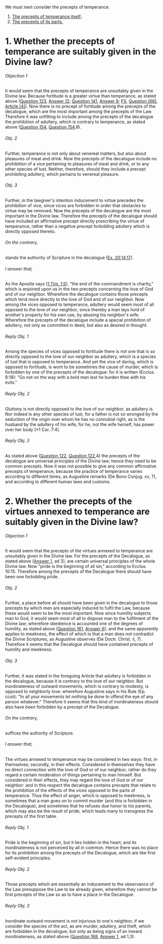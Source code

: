We must next consider the precepts of temperance:

1. [ The precepts of temperance itself;](#1.%20Whether%20the%20precepts%20of%20temperance%20are%20suitably%20given%20in%20the%20Divine%20law?)
2. [ The precepts of its parts.](#2.%20Whether%20the%20precepts%20of%20the%20virtues%20annexed%20to%20temperance%20are%20suitably%20given%20in%20the%20Divine%20law?)



# 1. Whether the precepts of temperance are suitably given in the Divine law? 

###### Objection 1
It would seem that the precepts of temperance are unsuitably given in the Divine law. Because fortitude is a greater virtue than temperance, as stated above ([Question 123](../123.%20Fortitude%20(2)/123.%20Fortitude.md), [Answer 12](../123.%20Fortitude%20(2)/123.%20Fortitude.md#12.%20Whether%20fortitude%20excels%20among%20all%20other%20virtues?%20); [Question 141](../141.%20Temperance%20(3)/141.%20Temperance.md), [Answer 8](../141.%20Temperance%20(3)/141.%20Temperance.md#8.%20Whether%20temperance%20is%20the%20greatest%20of%20the%20virtues?%20); [FS](../FS.html), [Question \[66\]](../FS/FS066.html#FSQ66OUTP1), [Article \[4\]](../FS/FS066.html#FSQ66A4THEP1)). Now there is no precept of fortitude among the precepts of the decalogue, which are the most important among the precepts of the Law. Therefore it was unfitting to include among the precepts of the decalogue the prohibition of adultery, which is contrary to temperance, as stated above ([Question 154](../144.%20Integral%20Parts%20of%20Temperance%20(11)/154.%20Parts%20of%20Lust.md), [Question 154](../144.%20Integral%20Parts%20of%20Temperance%20(11)/154.%20Parts%20of%20Lust.md),8).  

###### Obj. 2
Further, temperance is not only about venereal matters, but also about pleasures of meat and drink. Now the precepts of the decalogue include no prohibition of a vice pertaining to pleasures of meat and drink, or to any other species of lust. Neither, therefore, should they include a precept prohibiting adultery, which pertains to venereal pleasure.  

###### Obj. 3
Further, in the lawgiver's intention inducement to virtue precedes the prohibition of vice, since vices are forbidden in order that obstacles to virtue may be removed. Now the precepts of the decalogue are the most important in the Divine law. Therefore the precepts of the decalogue should have included an affirmative precept directly prescribing the virtue of temperance, rather than a negative precept forbidding adultery which is directly opposed thereto.  

###### On the contrary,
stands the authority of Scripture in the decalogue ([Ex. 20:14,17](http://bible.gospelcom.net/bible?Ex++20:14,17)).

###### I answer that,
As the Apostle says ([1 Tim. 1:5](http://bible.gospelcom.net/bible?1+Tim++1:5)), "the end of the commandment is charity," which is enjoined upon us in the two precepts concerning the love of God and of our neighbor. Wherefore the decalogue contains those precepts which tend more directly to the love of God and of our neighbor. Now among the vices opposed to temperance, adultery would seem most of all opposed to the love of our neighbor, since thereby a man lays hold of another's property for his own use, by abusing his neighbor's wife. Wherefore the precepts of the decalogue include a special prohibition of adultery, not only as committed in deed, but also as desired in thought.  

###### Reply Obj. 1
Among the species of vices opposed to fortitude there is not one that is so directly opposed to the love of our neighbor as adultery, which is a species of lust that is opposed to temperance. And yet the vice of daring, which is opposed to fortitude, is wont to be sometimes the cause of murder, which is forbidden by one of the precepts of the decalogue: for it is written (Ecclus. 8:18): "Go not on the way with a bold man lest he burden thee with his evils."  

###### Reply Obj. 2
Gluttony is not directly opposed to the love of our neighbor, as adultery is. Nor indeed is any other species of lust, for a father is not so wronged by the seduction of the virgin over whom he has no connubial right, as is the husband by the adultery of his wife, for he, not the wife herself, has power over her body \[\*1 Cor. 7:4\].  

###### Reply Obj. 3
As stated above ([Question 122](../../118.%20Vices%20Opposed%20to%20Liberality%20(5)/122.%20Precepts%20of%20Justice.md), [Question 122](../../118.%20Vices%20Opposed%20to%20Liberality%20(5)/122.%20Precepts%20of%20Justice.md),4) the precepts of the decalogue are universal principles of the Divine law; hence they need to be common precepts. Now it was not possible to give any common affirmative precepts of temperance, because the practice of temperance varies according to different times, as Augustine remarks (De Bono Conjug. xv, 7), and according to different human laws and customs.  




# 2. Whether the precepts of the virtues annexed to temperance are suitably given in the Divine law? 

###### Objection 1
It would seem that the precepts of the virtues annexed to temperance are unsuitably given in the Divine law. For the precepts of the Decalogue, as stated above ([Answer 1](#1.%20Whether%20the%20precepts%20of%20temperance%20are%20suitably%20given%20in%20the%20Divine%20law?%20), ad 3), are certain universal principles of the whole Divine law. Now "pride is the beginning of all sin," according to Ecclus. 10:15. Therefore among the precepts of the Decalogue there should have been one forbidding pride.  

###### Obj. 2
Further, a place before all should have been given in the decalogue to those precepts by which men are especially induced to fulfil the Law, because these would seem to be the most important. Now since humility subjects man to God, it would seem most of all to dispose man to the fulfilment of the Divine law; wherefore obedience is accounted one of the degrees of humility, as stated above ([Question 161](161.%20Humility.md), [Answer 6](161.%20Humility.md#6.%20Whether%20twelve%20degrees%20of%20humility%20are%20fittingly%20distinguished%20in%20the%20Rule%20of%20the%20Blessed%20Benedict?%20)); and the same apparently applies to meekness, the effect of which is that a man does not contradict the Divine Scriptures, as Augustine observes (De Doctr. Christ. ii, 7). Therefore it seems that the Decalogue should have contained precepts of humility and meekness.  

###### Obj. 3
Further, it was stated in the foregoing Article that adultery is forbidden in the decalogue, because it is contrary to the love of our neighbor. But inordinateness of outward movements, which is contrary to modesty, is opposed to neighborly love: wherefore Augustine says in his Rule (Ep. ccxii): "In all your movements let nothing be done to offend the eye of any person whatever." Therefore it seems that this kind of inordinateness should also have been forbidden by a precept of the Decalogue.  

###### On the contrary,
suffices the authority of Scripture.

###### I answer that,
The virtues annexed to temperance may be considered in two ways: first, in themselves; secondly, in their effects. Considered in themselves they have no direct connection with the love of God or of our neighbor; rather do they regard a certain moderation of things pertaining to man himself. But considered in their effects, they may regard the love of God or of our neighbor: and in this respect the decalogue contains precepts that relate to the prohibition of the effects of the vices opposed to the parts of temperance. Thus the effect of anger, which is opposed to meekness, is sometimes that a man goes on to commit murder (and this is forbidden in the Decalogue), and sometimes that he refuses due honor to his parents, which may also be the result of pride, which leads many to transgress the precepts of the first table.  

###### Reply Obj. 1
Pride is the beginning of sin, but it lies hidden in the heart; and its inordinateness is not perceived by all in common. Hence there was no place for its prohibition among the precepts of the Decalogue, which are like first self-evident principles.  

###### Reply Obj. 2
Those precepts which are essentially an inducement to the observance of the Law presuppose the Law to be already given, wherefore they cannot be first precepts of the Law so as to have a place in the Decalogue.  

###### Reply Obj. 3
Inordinate outward movement is not injurious to one's neighbor, if we consider the species of the act, as are murder, adultery, and theft, which are forbidden in the decalogue; but only as being signs of an inward inordinateness, as stated above ([Question 168](168.%20Modesty%20as%20Consisting%20in%20the%20Outward%20Movements%20of%20the%20Body.md), [Answer 1](168.%20Modesty%20as%20Consisting%20in%20the%20Outward%20Movements%20of%20the%20Body.md#1.%20Whether%20any%20virtue%20regards%20the%20outward%20movements%20of%20the%20body?%20), ad 1,3).